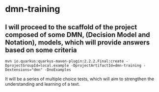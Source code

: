 # dmn-training

## I will proceed to the scaffold of the project composed of some DMN, (Decision Model and Notation), models, which will provide answers based on some criteria
```
mvn io.quarkus:quarkus-maven-plugin:2.2.2.Final:create -DprojectGroupId=local.example -DprojectArtifactId=dmn-training -Dextensions="dmn" -DnoExamples
```

It will be a series of multiple choice tests, which will aim to strengthen the understanding and learning of a text.
